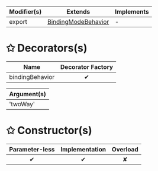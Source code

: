 | Modifier(s)                            | Extends                      | Implements                                    |
|----------------------------------------|------------------------------|-----------------------------------------------|
| export | [BindingModeBehavior](/runtime/resources/binding-behaviors/class/binding-mode/bindingmodebehavior.md) | - |

# &#10025; Decorators(s)

| Name                                | Decorator Factory                        |
|-------------------------------------|:----------------------------------------:|
| bindingBehavior | ✔  |

| Argument(s)                                           |
|-------------------------------------------------------|
| 'twoWay'  |

# &#10025; Constructor(s)

| Parameter-less                         | Implementation                          | Overload                          |
|:--------------------------------------:|:---------------------------------------:|:---------------------------------:|
| ✔ | ✔ | ✘ |